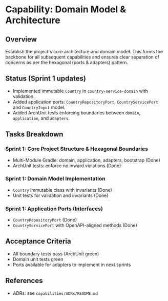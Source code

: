 # Capability: Domain Model & Architecture

## Overview
Establish the project's core architecture and domain model. This forms the backbone for all subsequent capabilities and ensures clear separation of concerns as per the hexagonal (ports & adapters) pattern.

## Status (Sprint 1 updates)
- Implemented immutable `Country` in `country-service-domain` with validation.
- Added application ports: `CountryRepositoryPort`, `CountryServicePort` and `CountryInput` model.
- Added ArchUnit tests enforcing boundaries between `domain`, `application`, and `adapters`.

## Tasks Breakdown

### Sprint 1: Core Project Structure & Hexagonal Boundaries
- Multi-Module Gradle: domain, application, adapters, bootstrap (Done)
- ArchUnit tests: enforce no inward violations (Done)

### Sprint 1: Domain Model Implementation
- `Country` immutable class with invariants (Done)
- Unit tests for validation and invariants (Done)

### Sprint 1: Application Ports (Interfaces)
- `CountryRepositoryPort` (Done)
- `CountryServicePort` with OpenAPI-aligned methods (Done)

## Acceptance Criteria
- All boundary tests pass (ArchUnit green)
- Domain unit tests green
- Ports available for adapters to implement in next sprints

## References
- ADRs: see `capabilities/ADRs/README.md`
